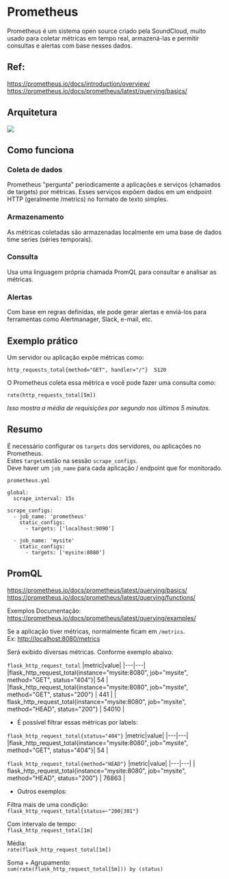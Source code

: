 # Prometheus

Prometheus é um sistema open source criado pela SoundCloud, muito usado para coletar métricas em tempo real, armazená-las e permitir consultas e alertas com base nesses dados.

## Ref:
<https://prometheus.io/docs/introduction/overview/>\
<https://prometheus.io/docs/prometheus/latest/querying/basics/>

## Arquitetura

![](https://prometheus.io/assets/docs/architecture.svg)


## Como funciona

### Coleta de dados

Prometheus "pergunta" periodicamente a aplicações e serviços (chamados de targets) por métricas.
Esses serviços expõem dados em um endpoint HTTP (geralmente /metrics) no formato de texto simples.

### Armazenamento

As métricas coletadas são armazenadas localmente em uma base de dados time series (séries temporais).

### Consulta

Usa uma linguagem própria chamada PromQL para consultar e analisar as métricas.

### Alertas

Com base em regras definidas, ele pode gerar alertas e enviá-los para ferramentas como Alertmanager, Slack, e-mail, etc.

## Exemplo prático

Um servidor ou aplicação expõe métricas como:
```
http_requests_total{method="GET", handler="/"}  5120
```

O Prometheus coleta essa métrica e você pode fazer uma consulta como:

```
rate(http_requests_total[5m])
```
*Isso mostra a média de requisições por segundo nos últimos 5 minutos.*


## Resumo

É necessário configurar os `targets` dos servidores, ou aplicações no Prometheus.\
Estes `targets`estão na sessão `scrape_configs`.\
Deve haver um `job_name` para cada aplicação / endpoint que for monitorado.

`prometheus.yml`
```
global:
  scrape_interval: 15s

scrape_configs:
  - job_name: 'prometheus'
    static_configs:
      - targets: ['localhost:9090']

  - job_name: 'mysite'
    static_configs:
      - targets: ['mysite:8080']

```

## PromQL

<https://prometheus.io/docs/prometheus/latest/querying/basics/>
<https://prometheus.io/docs/prometheus/latest/querying/functions/>

Exemplos Documentação:
<https://prometheus.io/docs/prometheus/latest/querying/examples/>

Se a aplicação tiver métricas, normalmente ficam em `/metrics`.\
Ex:
<http://localhost:8080/metrics>

Será exibido diversas métricas. Conforme exemplo abaixo:

`flask_http_request_total`
|metric|value|
|---|---|
|flask_http_request_total{instance="mysite:8080", job="mysite", method="GET", status="404"}| 54 |
|flask_http_request_total{instance="mysite:8080", job="mysite", method="GET", status="200"} | 441 |
| flask_http_request_total{instance="mysite:8080", job="mysite", method="HEAD", status="200"} | 54010 |

- É possível filtrar essas métricas por labels:

`flask_http_request_total{status="404"}`
|metric|value|
|---|---|
|flask_http_request_total{instance="mysite:8080", job="mysite", method="GET", status="404"}| 54 |

`flask_http_request_total{method="HEAD"}`
|metric|value|
|---|---|
| flask_http_request_total{instance="mysite:8080", job="mysite", method="HEAD", status="200"} | 76863 |

- Outros exemplos:

Filtra mais de uma condição:\
`flask_http_request_total{status=~"200|301"}`

Com intervalo de tempo:\
`flask_http_request_total[1m]`

Média:\
`rate(flask_http_request_total[1m])`

Soma + Agrupamento:\
`sum(rate(flask_http_request_total[5m])) by (status)`
